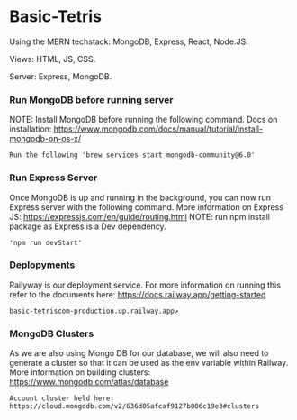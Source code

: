 # Basic-Tetris

Using the MERN techstack: MongoDB, Express, React, Node.JS.

Views: HTML, JS, CSS.

Server: Express, MongoDB.

### Run MongoDB before running server
NOTE: Install MongoDB before running the following command. 
Docs on installation: https://www.mongodb.com/docs/manual/tutorial/install-mongodb-on-os-x/
```
Run the following 'brew services start mongodb-community@6.0'
```

### Run Express Server
Once MongoDB is up and running in the background, you can now run Express server with the following command.
More information on Express JS: https://expressjs.com/en/guide/routing.html
NOTE: run npm install package as Express is a Dev dependency.
```
'npm run devStart'
```

### Deplopyments
Railyway is our deployment service. 
For more information on running this refer to the documents here:
https://docs.railway.app/getting-started 
```
basic-tetriscom-production.up.railway.app↗
```
### MongoDB Clusters
As we are also using Mongo DB for our database, we will also need to generate a cluster so that it can be used as the env variable within Railway.
More information on building clusters: https://www.mongodb.com/atlas/database
```
Account cluster held here: https://cloud.mongodb.com/v2/636d05afcaf9127b806c19e3#clusters
```
